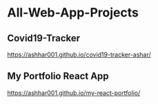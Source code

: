 # All-Web-App-Projects


## Covid19-Tracker
https://ashhar001.github.io/covid19-tracker-ashar/

## My Portfolio React App
https://ashhar001.github.io/my-react-portfolio/
